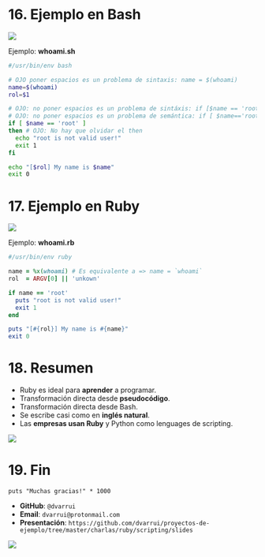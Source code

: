 
# 16. Ejemplo en Bash

![](images/whoami.sh.png)

Ejemplo: **whoami.sh**

```bash
#/usr/bin/env bash

# OJO poner espacios es un problema de sintaxis: name = $(whoami)
name=$(whoami)         
rol=$1

# OJO: no poner espacios es un problema de sintáxis: if [$name == 'root']
# OJO: no poner espacios es un problema de semántica: if [ $name=='root' ]
if [ $name == 'root' ]
then # OJO: No hay que olvidar el then
  echo "root is not valid user!"
  exit 1
fi

echo "[$rol] My name is $name"
exit 0
```

# 17. Ejemplo en Ruby

![](images/whoami.rb.png)

Ejemplo: **whoami.rb**

```ruby
#/usr/bin/env ruby

name = %x(whoami) # Es equivalente a => name = `whoami`
rol  = ARGV[0] || 'unkown'

if name == 'root'
  puts "root is not valid user!"
  exit 1
end

puts "[#{rol}] My name is #{name}"
exit 0
```

# 18. Resumen

* Ruby es ideal para **aprender** a programar.
* Transformación directa desde **pseudocódigo**.
* Transformación directa desde Bash.
* Se escribe casi como en **inglés natural**.
* Las **empresas usan Ruby** y Python como lenguages de scripting.

![](images/rubygems.png)

# 19. Fin

```
puts "Muchas gracias!" * 1000
```

* **GitHub**: `@dvarrui`
* **Email**: `dvarrui@protonmail.com`
* **Presentación**: `https://github.com/dvarrui/proyectos-de-ejemplo/tree/master/charlas/ruby/scripting/slides`

![](images/puerto-de-la-cruz.png)

